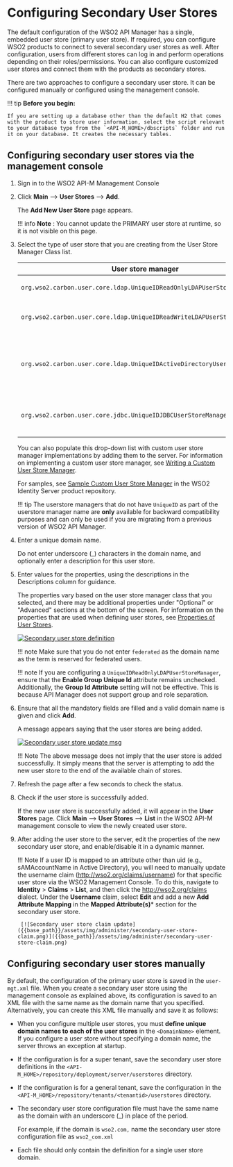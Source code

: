 # Configuring Secondary User Stores

The default configuration of the WSO2 API Manager has a single, embedded user store (primary user store). If required, you can configure WSO2 products to connect to several secondary user stores as well. After configuration, users from different stores can log in and perform operations depending on their roles/permissions. You can also configure customized user stores and connect them with the products as secondary stores.

There are two approaches to configure a secondary user store. It can be configured manually or configured using the management console.

!!! tip
    **Before you begin:**

    If you are setting up a database other than the default H2 that comes with the product to store user information, select the script relevant to your database type from the `<API-M_HOME>/dbscripts` folder and run it on your database. It creates the necessary tables.


## Configuring secondary user stores via the management console

1. Sign in to the WSO2 API-M Management Console 

2. Click **Main** --> **User Stores** --> **Add**.

     The **Add New User Store** page appears.

    !!! info
        **Note** : You cannot update the PRIMARY user store at runtime, so it is not visible on this page.

3. Select the type of user store that you are creating from the User Store Manager Class list.

    <table>
    <thead>
    <tr class="header">
    <th><b>User store manager</b></th>
    <th><b>Description</b></th>
    </tr>
    </thead>
    <tbody>
    <tr class="odd">
    <td><code>org.wso2.carbon.user.core.ldap.UniqueIDReadOnlyLDAPUserStoreManager</code></td>
    <td><p>This is used to carry out read-only operations for LDAP user stores.</p></td>
    </tr>
    <tr class="even">
    <td><code>org.wso2.carbon.user.core.ldap.UniqueIDReadWriteLDAPUserStoreManager</code></td>
    <td><p>This is used for LDAP user stores to carry out both read and write operations.</p></td>
    </tr>
    <tr class="odd">
    <td><code>org.wso2.carbon.user.core.ldap.UniqueIDActiveDirectoryUserStoreManager</code></td>
    <td><p>This is used to configure an Active Directory Domain Service (AD DS) or Active Directory Lightweight Directory Service (AD LDS). This can be used <strong>only</strong> for read/write operations. If you need to use AD as read-only, you must use <code>org.wso2.carbon.user.core.ldap.UniqueIDReadOnlyLDAPUserStoreManager</code>.</p></td>
    </tr>
    <tr class="even">
    <td><code>org.wso2.carbon.user.core.jdbc.UniqueIDJDBCUserStoreManager</code></td>
    <td><p>This is used for JDBC user stores. The JDBC user store can be configured for read-only mode or read/write mode using the following property: <code>&lt;Property name=&quot;ReadOnly&quot;&gt;false/true&lt;/Property&gt;</code>.</p></td>
    </tr>
    </tbody>
    </table>

    You can also populate this drop-down list with custom user store manager implementations by adding them to the server. For information on implementing a custom user store manager, see [Writing a Custom User Store Manager]({{base_path}}/administer/managing-users-and-roles/managing-user-stores/writing-a-custom-user-store-manager).

    For samples, see [Sample Custom User Store Manager](https://github.com/wso2/product-is/tree/v5.10.0/modules/samples/user-mgt/sample-custom-user-store-manager) in the WSO2 Identity Server product repository.

    !!! tip
        The userstore managers that do not have `UniqueID` as part of the userstore manager name are **only** available for backward compatibility purposes and can only be used if you are migrating from a previous version of WSO2 API Manager.

4. Enter a unique domain name.

     Do not enter underscore (\_) characters in the domain name, and optionally enter a description for this user store.

5. Enter values for the properties, using the descriptions in the Descriptions column for guidance. 

     The properties vary based on the user store manager class that you selected, and there may be additional properties under "Optional" or "Advanced" sections at the bottom of the screen. For information on the properties that are used when defining user stores, see [Properties of User Stores]({{base_path}}/administer/managing-users-and-roles/managing-user-stores/working-with-properties-of-user-stores/).

    [![Secondary user store definition]({{base_path}}/assets/img/administer/secondary-user-store-definition.png)]({{base_path}}/assets/img/administer/secondary-user-store-definition.png)

    !!! note
        Make sure that you do not enter `federated` as the domain name as the term is reserved for federated users.
    
    !!! note
        If you are configuring a `UniqueIDReadOnlyLDAPUserStoreManager`, ensure that the **Enable Group Unique Id** attribute remains unchecked. Additionally, the **Group Id Attribute** setting will not be effective. This is because API Manager does not support group and role separation.

6. Ensure that all the mandatory fields are filled and a valid domain name is given and click **Add**.

     A message appears saying that the user stores are being added.

     [![Secondary user store update msg]({{base_path}}/assets/img/administer/secondary-user-store-update-msg.png)]({{base_path}}/assets/img/administer/secondary-user-store-update-msg.png)

    !!! Note
        The above message does not imply that the user store is added successfully. It simply means that the server is attempting to add the new user store to the end of the available chain of stores.

7. Refresh the page after a few seconds to check the status.

8. Check if the user store is successfully added.

     If the new user store is successfully added, it will appear in the **User Stores** page. Click **Main** --> **User Stores** --> **List** in the WSO2 API-M management console to view the newly created user store.

9. After adding the user store to the server, edit the properties of the new secondary user store, and enable/disable it in a dynamic manner.


    !!! Note
        If a user ID is mapped to an attribute other than uid (e.g., sAMAccountName in Active Directory), you will need to manually update the username claim (http://wso2.org/claims/username) for that specific user store via the WSO2 Management Console. To do this, navigate to **Identity** > **Claims** > **List**, and then click the http://wso2.org/claims dialect. Under the **Username** claim, select **Edit** and add a new **Add Attribute Mapping** in the **Mapped Attribute(s)*** section for the secondary user store.

        [![Secondary user store claim update]({{base_path}}/assets/img/administer/secondary-user-store-claim.png)]({{base_path}}/assets/img/administer/secondary-user-store-claim.png)
        
## Configuring secondary user stores manually

By default, the configuration of the primary user store is saved in the `user-mgt.xml` file. When you create a secondary user store using the management console as explained above, its configuration is saved to an XML file with the same name as the domain name that you specified. Alternatively, you can create this XML file manually and save it as follows:

-   When you configure multiple user stores, you must **define unique domain names to each of the user stores** in the `<DomainName>` element. If you configure a user store without specifying a domain name, the server throws an exception at startup.
-   If the configuration is for a super tenant, save the secondary user store definitions in the `<API-M_HOME>/repository/deployment/server/userstores` directory.
-   If the configuration is for a general tenant, save the configuration in the `<API-M_HOME>/repository/tenants/<tenantid>/userstores` directory.
-   The secondary user store configuration file must have the same name as the domain with an underscore (\_) in place of the period. 

     For example, if the domain is `wso2.com,` name the secondary user store configuration file as `wso2_com.xml`

- Each file should only contain the definition for a single user store domain.
